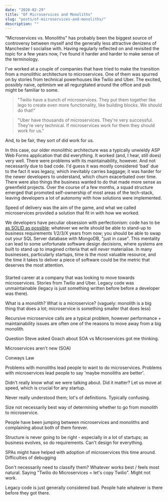 ```yaml
---
date: "2020-02-29"
title: "Of Microservices and Monoliths"
slug: "posts/of-microservices-and-monoliths/"
description: ""
---
```

"Microservices vs. Monoliths" has probably been the biggest source of controversy between myself and the generally less attractive
denizens of Manchester I socialise with. Having regularly reflected on and revisited the topic for a few years now, I've
found it harder and harder to make sense of the terminology.

I've worked at a couple of companies that have tried to make the transition from a monolithic architecture to microservices.
One of them was spurred on by stories from technical powerhouses like Twilio and Uber. The excited, possibly naive,
optimism we all regurgitated around the office and pub might be familiar to some. 

>"Twilio have a bunch of microservices. They put them together like lego to create even more functionality, like building blocks. We should do that!"

>"Uber have thousands of microservices. They're very successful. They're very technical. If microservices work for them they should work for us."

And, to be fair, they sort of did work for us.

In this case, our older monolithic architecture was a typically unwieldy ASP Web Forms application that did everything. It worked (and, I hear, still does) very well.
There were problems with its maintainability, however. And not necessarily due to bad code. I'd guess it was mostly considered 'bad' due to the fact it was legacy, which
inevitably carries baggage; it was harder for the newer developers to understand, which churn exacerbated over time. There were also things
the business wanted to do that made more sense as greenfield projects. Over the course of a few months, a squad structure emerged that promoted
self-ownership of most areas of the tech-stack, leaving developers a lot of autonomy with how solutions were implemented.

Speed of delivery was the aim of the game, and what we called microservices provided a solution that fit in with how we worked.

We developers have peculiar obsession with perfectionism: code has to be [as SOLID as possible](../i-probably-dont-understand-solid-principles/);
whatever we write should be able to stand-up to business requirements 1/2/3/X years from now; you should be able to swap out
your SQL Server database with MongoDB, "just in case". This mentality can lead to some unfortunate software design decisions, where systems are
built to stand up to imagined criteria that will _never_ materialise. In many businesses, particularly startups, time is the most valuable resource, and
the time it takes to deliver a piece of software could be the metric that deserves the most attention.



###

Started career at a company that was looking to move towards microservices. Stories from Twilio and Uber.
Legacy code was unmaintainable (legacy is just something written before before a developer was there).

What is a monolith?
What is a microservice?
(vaguely: monolith is a big thing that does a lot; microservice is something smaller that does less)

Recursive microservice calls are a typical problem, however performance + maintainability issues are often one of the reasons to move away from a big monolith.

Question Steve asked Goach about SOA vs Microservices got me thinking.

Microservices aren't new (SOA)

Conways Law

Problems with monoliths lead people to want to do microservices.
Problems with microservices lead people to say 'maybe monoliths are better'.

Didn't really know what we were talking about. Did it matter? Let us move at speed, which is crucial for any startup.

Never really understood them; lot's of definitions. Typically confusing.

Size not necessarily best way of determining whether to go from monolith to microservice.

People have been jumping between microservices and monoliths and complaining about both of them forever.

Structure is never going to be right - especially in a lot of startups; as business evolves, so do requirements.
Can't design for everything.

SPAs might have helped with adoption of microservices this time around.
Difficulties of debugging

Don't necessarily need to classify them? Whatever works best / feels most natural. Saying "Twilio do Microservices = let's copy Twilio". Might not work.

Legacy code is just generally considered bad. People hate whatever is there before they got there.
